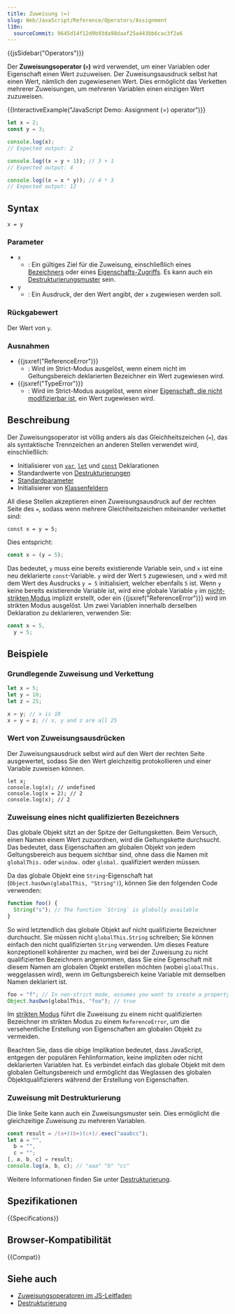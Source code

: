 ```yaml
---
title: Zuweisung (=)
slug: Web/JavaScript/Reference/Operators/Assignment
l10n:
  sourceCommit: 9645d14f12d9b93da98daaf25a443bb6cac3f2a6
---
```


{{jsSidebar("Operators")}}

Der **Zuweisungsoperator (`=`)** wird verwendet, um einer Variablen oder Eigenschaft einen Wert zuzuweisen. Der Zuweisungsausdruck selbst hat einen Wert, nämlich den zugewiesenen Wert. Dies ermöglicht das Verketten mehrerer Zuweisungen, um mehreren Variablen einen einzigen Wert zuzuweisen.

{{InteractiveExample("JavaScript Demo: Assignment (=) operator")}}

```js interactive-example
let x = 2;
const y = 3;

console.log(x);
// Expected output: 2

console.log((x = y + 1)); // 3 + 1
// Expected output: 4

console.log((x = x * y)); // 4 * 3
// Expected output: 12
```

## Syntax

```js-nolint
x = y
```

### Parameter

- `x`
  - : Ein gültiges Ziel für die Zuweisung, einschließlich eines [Bezeichners](/de/docs/Web/JavaScript/Reference/Lexical_grammar#identifiers) oder eines [Eigenschafts-Zugriffs](/de/docs/Web/JavaScript/Reference/Operators/Property_accessors). Es kann auch ein [Destrukturierungsmuster](/de/docs/Web/JavaScript/Reference/Operators/Destructuring) sein.
- `y`
  - : Ein Ausdruck, der den Wert angibt, der `x` zugewiesen werden soll.

### Rückgabewert

Der Wert von `y`.

### Ausnahmen

- {{jsxref("ReferenceError")}}
  - : Wird im Strict-Modus ausgelöst, wenn einem nicht im Geltungsbereich deklarierten Bezeichner ein Wert zugewiesen wird.
- {{jsxref("TypeError")}}
  - : Wird im Strict-Modus ausgelöst, wenn einer [Eigenschaft, die nicht modifizierbar ist](/de/docs/Web/JavaScript/Reference/Strict_mode#failing_to_assign_to_object_properties), ein Wert zugewiesen wird.

## Beschreibung

Der Zuweisungsoperator ist völlig anders als das Gleichheitszeichen (`=`), das als syntaktische Trennzeichen an anderen Stellen verwendet wird, einschließlich:

- Initialisierer von [`var`](/de/docs/Web/JavaScript/Reference/Statements/var), [`let`](/de/docs/Web/JavaScript/Reference/Statements/let) und [`const`](/de/docs/Web/JavaScript/Reference/Statements/const) Deklarationen
- Standardwerte von [Destrukturierungen](/de/docs/Web/JavaScript/Reference/Operators/Destructuring#default_value)
- [Standardparameter](/de/docs/Web/JavaScript/Reference/Functions/Default_parameters)
- Initialisierer von [Klassenfeldern](/de/docs/Web/JavaScript/Reference/Classes/Public_class_fields)

All diese Stellen akzeptieren einen Zuweisungsausdruck auf der rechten Seite des `=`, sodass wenn mehrere Gleichheitszeichen miteinander verkettet sind:

```js-nolint
const x = y = 5;
```

Dies entspricht:

```js
const x = (y = 5);
```

Das bedeutet, `y` muss eine bereits existierende Variable sein, und `x` ist eine neu deklarierte `const`-Variable. `y` wird der Wert `5` zugewiesen, und `x` wird mit dem Wert des Ausdrucks `y = 5` initialisiert, welcher ebenfalls `5` ist. Wenn `y` keine bereits existierende Variable ist, wird eine globale Variable `y` im [nicht-strikten Modus](/de/docs/Web/JavaScript/Reference/Strict_mode) implizit erstellt, oder ein {{jsxref("ReferenceError")}} wird im strikten Modus ausgelöst. Um zwei Variablen innerhalb derselben Deklaration zu deklarieren, verwenden Sie:

```js
const x = 5,
  y = 5;
```

## Beispiele

### Grundlegende Zuweisung und Verkettung

```js
let x = 5;
let y = 10;
let z = 25;

x = y; // x is 10
x = y = z; // x, y and z are all 25
```

### Wert von Zuweisungsausdrücken

Der Zuweisungsausdruck selbst wird auf den Wert der rechten Seite ausgewertet, sodass Sie den Wert gleichzeitig protokollieren und einer Variable zuweisen können.

```js-nolint
let x;
console.log(x); // undefined
console.log(x = 2); // 2
console.log(x); // 2
```

### Zuweisung eines nicht qualifizierten Bezeichners

Das globale Objekt sitzt an der Spitze der Geltungsketten. Beim Versuch, einen Namen einem Wert zuzuordnen, wird die Geltungskette durchsucht. Das bedeutet, dass Eigenschaften am globalen Objekt von jedem Geltungsbereich aus bequem sichtbar sind, ohne dass die Namen mit `globalThis.` oder `window.` oder `global.` qualifiziert werden müssen.

Da das globale Objekt eine `String`-Eigenschaft hat (`Object.hasOwn(globalThis, "String")`), können Sie den folgenden Code verwenden:

```js
function foo() {
  String("s"); // The function `String` is globally available
}
```

So wird letztendlich das globale Objekt auf nicht qualifizierte Bezeichner durchsucht. Sie müssen nicht `globalThis.String` schreiben; Sie können einfach den nicht qualifizierten `String` verwenden. Um dieses Feature konzeptionell kohärenter zu machen, wird bei der Zuweisung zu nicht qualifizierten Bezeichnern angenommen, dass Sie eine Eigenschaft mit diesem Namen am globalen Objekt erstellen möchten (wobei `globalThis.` weggelassen wird), wenn im Geltungsbereich keine Variable mit demselben Namen deklariert ist.

```js
foo = "f"; // In non-strict mode, assumes you want to create a property named `foo` on the global object
Object.hasOwn(globalThis, "foo"); // true
```

Im [strikten Modus](/de/docs/Web/JavaScript/Reference/Strict_mode#assigning_to_undeclared_variables) führt die Zuweisung zu einem nicht qualifizierten Bezeichner im strikten Modus zu einem `ReferenceError`, um die versehentliche Erstellung von Eigenschaften am globalen Objekt zu vermeiden.

Beachten Sie, dass die obige Implikation bedeutet, dass JavaScript, entgegen der populären Fehlinformation, keine impliziten oder nicht deklarierten Variablen hat. Es verbindet einfach das globale Objekt mit dem globalen Geltungsbereich und ermöglicht das Weglassen des globalen Objektqualifizierers während der Erstellung von Eigenschaften.

### Zuweisung mit Destrukturierung

Die linke Seite kann auch ein Zuweisungsmuster sein. Dies ermöglicht die gleichzeitige Zuweisung zu mehreren Variablen.

```js
const result = /(a+)(b+)(c+)/.exec("aaabcc");
let a = "",
  b = "",
  c = "";
[, a, b, c] = result;
console.log(a, b, c); // "aaa" "b" "cc"
```

Weitere Informationen finden Sie unter [Destrukturierung](/de/docs/Web/JavaScript/Reference/Operators/Destructuring).

## Spezifikationen

{{Specifications}}

## Browser-Kompatibilität

{{Compat}}

## Siehe auch

- [Zuweisungsoperatoren im JS-Leitfaden](/de/docs/Web/JavaScript/Guide/Expressions_and_operators#assignment_operators)
- [Destrukturierung](/de/docs/Web/JavaScript/Reference/Operators/Destructuring)
